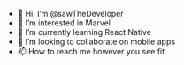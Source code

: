 - 👋 Hi, I’m @sawTheDeveloper
- 👀 I’m interested in Marvel
- 🌱 I’m currently learning React Native
- 💞️ I’m looking to collaborate on mobile apps 
- 📫 How to reach me however you see fit

<!---
sawTheDeveloper/sawTheDeveloper is a ✨ special ✨ repository because its `README.md` (this file) appears on your GitHub profile.
You can click the Preview link to take a look at your changes.
--->
